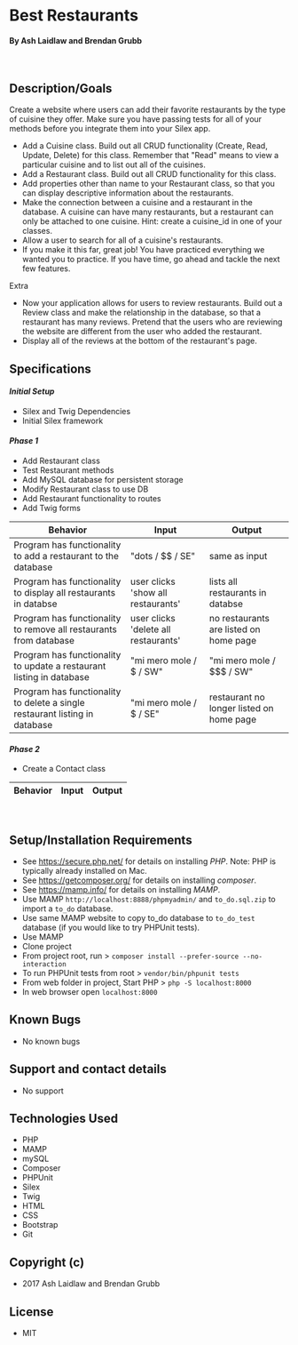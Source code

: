 # Best Restaurants

#### By Ash Laidlaw and Brendan Grubb
&nbsp;

## Description/Goals

Create a website where users can add their favorite restaurants by the type of cuisine they offer. Make sure you have passing tests for all of your methods before you integrate them into your Silex app.

* Add a Cuisine class. Build out all CRUD functionality (Create, Read, Update, Delete) for this class. Remember that "Read" means to view a particular cuisine and to list out all of the cuisines.
* Add a Restaurant class. Build out all CRUD functionality for this class.
* Add properties other than name to your Restaurant class, so that you can display descriptive information about the restaurants.
* Make the connection between a cuisine and a restaurant in the database. A cuisine can have many restaurants, but a restaurant can only be attached to one cuisine. Hint: create a cuisine_id in one of your classes.
* Allow a user to search for all of a cuisine's restaurants.
* If you make it this far, great job! You have practiced everything we wanted you to practice. If you have time, go ahead and tackle the next few features.

Extra

* Now your application allows for users to review restaurants. Build out a Review class and make the relationship in the database, so that a restaurant has many reviews. Pretend that the users who are reviewing the website are different from the user who added the restaurant.
* Display all of the reviews at the bottom of the restaurant's page.
&nbsp;

## Specifications
#### _Initial Setup_
* Silex and Twig Dependencies
* Initial Silex framework

#### _Phase 1_
* Add Restaurant class
* Test Restaurant methods
* Add MySQL database for persistent storage
* Modify Restaurant class to use DB
* Add Restaurant functionality to routes
* Add Twig forms


|Behavior|Input|Output|
|--------|-----|------|
| Program has functionality to add a restaurant to the database | "dots / $$ / SE" | same as input |
| Program has functionality to display all restaurants in databse | user clicks 'show all restaurants' | lists all restaurants in databse |
| Program has functionality to remove all restaurants from database | user clicks 'delete all restaurants' | no restaurants are listed on home page |
| Program has functionality to update a restaurant listing in database | "mi mero mole / $ / SW" | "mi mero mole / $$$ / SW" |
| Program has functionality to delete a single restaurant listing in database | "mi mero mole / $ / SE" | restaurant no longer listed on home page |

#### _Phase 2_
* Create a Contact class

|Behavior|Input|Output|
|--------|-----|------|

&nbsp;

## Setup/Installation Requirements
* See https://secure.php.net/ for details on installing _PHP_.  Note: PHP is typically already installed on Mac.
* See https://getcomposer.org/ for details on installing _composer_.
* See https://mamp.info/ for details on installing _MAMP_.
* Use MAMP `http://localhost:8888/phpmyadmin/` and `to_do.sql.zip` to import a `to_do` database.
* Use same MAMP website to copy to_do database to `to_do_test` database (if you would like to try PHPUnit tests).
* Use MAMP
* Clone project
* From project root, run > `composer install --prefer-source --no-interaction`
* To run PHPUnit tests from root > `vendor/bin/phpunit tests`
* From web folder in project, Start PHP > `php -S localhost:8000`
* In web browser open `localhost:8000`
&nbsp;

## Known Bugs
* No known bugs
&nbsp;

## Support and contact details
* No support
&nbsp;

## Technologies Used
* PHP
* MAMP
* mySQL
* Composer
* PHPUnit
* Silex
* Twig
* HTML
* CSS
* Bootstrap
* Git
&nbsp;

## Copyright (c)
* 2017 Ash Laidlaw and Brendan Grubb
&nbsp;

## License
* MIT
